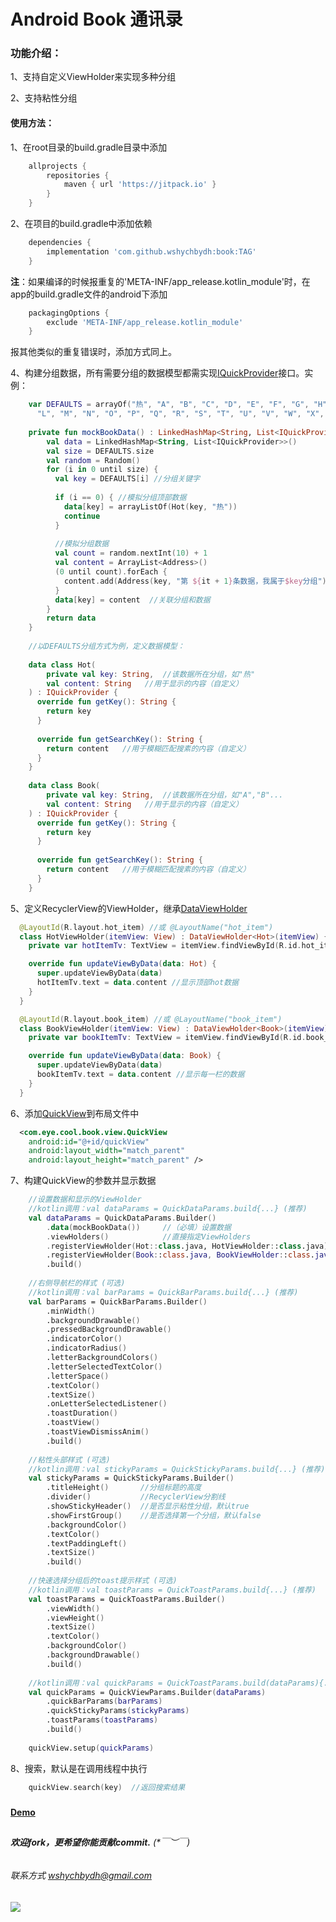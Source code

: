 # Android Book 通讯录


### 功能介绍：

1、支持自定义ViewHolder来实现多种分组

2、支持粘性分组

#### 使用方法：

1、在root目录的build.gradle目录中添加

```groovy
    allprojects {
        repositories {
            maven { url 'https://jitpack.io' }
        }
    }
```

2、在项目的build.gradle中添加依赖

```groovy
    dependencies {
        implementation 'com.github.wshychbydh:book:TAG'
    }
```

**注**：如果编译的时候报重复的'META-INF/app_release.kotlin_module'时，在app的build.gradle文件的android下添加

```groovy
    packagingOptions {
        exclude 'META-INF/app_release.kotlin_module'
    }
```
报其他类似的重复错误时，添加方式同上。

4、构建分组数据，所有需要分组的数据模型都需实现[IQuickProvider](./app/src/main/java/com/eye/cool/book/support/IQuickProvider.kt)接口。实例：

```kotlin
    var DEFAULTS = arrayOf("热", "A", "B", "C", "D", "E", "F", "G", "H", "I", "J", "K",
      "L", "M", "N", "O", "P", "Q", "R", "S", "T", "U", "V", "W", "X", "Y", "Z")
      
    private fun mockBookData() : LinkedHashMap<String, List<IQuickProvider>>{
        val data = LinkedHashMap<String, List<IQuickProvider>>()
        val size = DEFAULTS.size
        val random = Random()
        for (i in 0 until size) {
          val key = DEFAULTS[i] //分组关键字
    
          if (i == 0) { //模拟分组顶部数据
            data[key] = arrayListOf(Hot(key, "热"))
            continue
          }
    
          //模拟分组数据
          val count = random.nextInt(10) + 1
          val content = ArrayList<Address>()
          (0 until count).forEach {
            content.add(Address(key, "第 ${it + 1}条数据，我属于$key分组"))
          }
          data[key] = content  //关联分组和数据
        }
        return data
    } 
      
    //以DEFAULTS分组方式为例，定义数据模型：
    
    data class Hot(
        private val key: String,  //该数据所在分组，如"热"
        val content: String   //用于显示的内容（自定义）
    ) : IQuickProvider {
      override fun getKey(): String {
        return key
      }
      
      override fun getSearchKey(): String {
        return content   //用于模糊匹配搜素的内容（自定义）
      }
    }
    
    data class Book(
        private val key: String,  //该数据所在分组，如"A","B"...
        val content: String   //用于显示的内容（自定义）
    ) : IQuickProvider {
      override fun getKey(): String {
        return key
      }
      
      override fun getSearchKey(): String {
        return content   //用于模糊匹配搜素的内容（自定义）
      }
    }
```

5、定义RecyclerView的ViewHolder，继承[DataViewHolder](./app/src/main/java/com/eye/cool/book/adapter/DataViewHolder.kt)

```kotlin
  @LayoutId(R.layout.hot_item) //或 @LayoutName("hot_item")
  class HotViewHolder(itemView: View) : DataViewHolder<Hot>(itemView) {
    private var hotItemTv: TextView = itemView.findViewById(R.id.hot_item_tv)

    override fun updateViewByData(data: Hot) {
      super.updateViewByData(data)
      hotItemTv.text = data.content //显示顶部hot数据
    }
  }  

  @LayoutId(R.layout.book_item) //或 @LayoutName("book_item")
  class BookViewHolder(itemView: View) : DataViewHolder<Book>(itemView) {
    private var bookItemTv: TextView = itemView.findViewById(R.id.book_item_tv)

    override fun updateViewByData(data: Book) {
      super.updateViewByData(data)
      bookItemTv.text = data.content //显示每一栏的数据
    }
  }
```

6、添加[QuickView](./app/src/main/java/com/eye/cool/book/view/QuickView.kt)到布局文件中

```xml
  <com.eye.cool.book.view.QuickView
    android:id="@+id/quickView"
    android:layout_width="match_parent"
    android:layout_height="match_parent" />
```

7、构建QuickView的参数并显示数据

```kotlin
    //设置数据和显示的ViewHolder
    //kotlin调用：val dataParams = QuickDataParams.build{...} (推荐)
    val dataParams = QuickDataParams.Builder()
        .data(mockBookData())     //（必填）设置数据
        .viewHolders()            //直接指定ViewHolders
        .registerViewHolder(Hot::class.java, HotViewHolder::class.java)   //逐个添加
        .registerViewHolder(Book::class.java, BookViewHolder::class.java)  
        .build()
    
    //右侧导航栏的样式 (可选)   
    //kotlin调用：val barParams = QuickBarParams.build{...} (推荐)
    val barParams = QuickBarParams.Builder()
        .minWidth()              
        .backgroundDrawable()
        .pressedBackgroundDrawable()
        .indicatorColor()
        .indicatorRadius()
        .letterBackgroundColors()
        .letterSelectedTextColor()
        .letterSpace()
        .textColor()
        .textSize()
        .onLetterSelectedListener()
        .toastDuration()
        .toastView()
        .toastViewDismissAnim()
        .build()    
     
    //粘性头部样式 (可选)
    //kotlin调用：val stickyParams = QuickStickyParams.build{...} (推荐)
    val stickyParams = QuickStickyParams.Builder()
        .titleHeight()       //分组标题的高度
        .divider()           //RecyclerView分割线
        .showStickyHeader()  //是否显示粘性分组，默认true
        .showFirstGroup()    //是否选择第一个分组，默认false
        .backgroundColor()
        .textColor()
        .textPaddingLeft()
        .textSize()
        .build()  
    
    //快速选择分组后的toast提示样式 (可选)
    //kotlin调用：val toastParams = QuickToastParams.build{...} (推荐)
    val toastParams = QuickToastParams.Builder()
        .viewWidth()
        .viewHeight()
        .textSize()
        .textColor()
        .backgroundColor()
        .backgroundDrawable()
        .build()    
      
    //kotlin调用：val quickParams = QuickToastParams.build(dataParams){...} (推荐)
    val quickParams = QuickViewParams.Builder(dataParams)
        .quickBarParams(barParams)
        .quickStickyParams(stickyParams)
        .toastParams(toastParams)
        .build()
    
    quickView.setup(quickParams)
```

8、搜索，默认是在调用线程中执行 
```kotlin
    quickView.search(key)  //返回搜索结果
```
    

#####   
 
**[Demo](https://github.com/wshychbydh/SampleDemo)**    
    
##

###### **欢迎fork，更希望你能贡献commit.** (*￣︶￣)    

###### 联系方式 wshychbydh@gmail.com

[![](https://jitpack.io/v/wshychbydh/book.svg)](https://jitpack.io/#wshychbydh/book)

